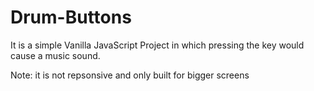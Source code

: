 # Drum-Buttons
It is a simple Vanilla JavaScript Project in which pressing the key would cause a music sound.

Note: it is not repsonsive and only built for bigger screens 
